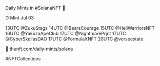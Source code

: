 Daily Mints in #SolanaNFT 🚀

⏰ Mint Jul 03

13UTC @ZukuStags
14UTC @BearsCourage
15UTC @HellWarriorsNFT
16UTC @YakuzaApeClub
17UTC @NightmarePrjct
17UTC @CyberSkellasDAO
17UTC @FormulaXNFT
20UTC @verseestate

🔗 thunft.com/daily-mints/solana

#NFTCollections